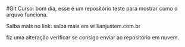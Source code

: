#Git Curso:
bom dia, esse é um repositório teste para mostrar como o arquvo funciona. 

Saiba mais no link: saiba mais em willianjustem.com.br

fiz uma alteração verificar se consigo enviar ao repositório em nuvem.

